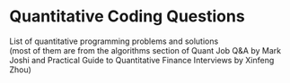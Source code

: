 # Quantitative Coding Questions

List of quantitative programming problems and solutions 
<br>(most of them are from the algorithms section of Quant Job Q&A by Mark Joshi and Practical Guide to Quantitative Finance Interviews by Xinfeng Zhou)

